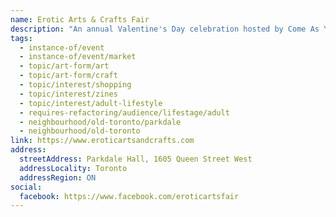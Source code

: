 ```yaml
---
name: Erotic Arts & Crafts Fair
description: "An annual Valentine's Day celebration hosted by Come As You Are Co-operative since 2007. A one-of-a-kind sex-positive, feminist fair showcasing local handmade wares that explore sex, gender, identity, pleasure, and sexual health. Features artisans creating everything from embroidery, lingerie, jewelry, erotic art, zines, and BDSM gear to celebrate love, sex, and community."
tags:
  - instance-of/event
  - instance-of/event/market
  - topic/art-form/art
  - topic/art-form/craft
  - topic/interest/shopping
  - topic/interest/zines
  - topic/interest/adult-lifestyle
  - requires-refactoring/audience/lifestage/adult
  - neighbourhood/old-toronto/parkdale
  - neighbourhood/old-toronto
link: https://www.eroticartsandcrafts.com
address:
  streetAddress: Parkdale Hall, 1605 Queen Street West
  addressLocality: Toronto
  addressRegion: ON
social:
  facebook: https://www.facebook.com/eroticartsfair
---
```

